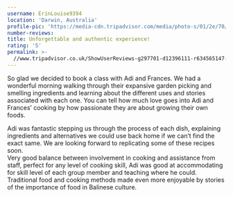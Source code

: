 ```yaml
---
username: ErinLouise9394
location: 'Darwin, Australia'
profile-pic: 'https://media-cdn.tripadvisor.com/media/photo-s/01/2e/70/9f/avatar070.jpg'
number-reviews:
title: Unforgettable and authentic experience!
rating: '5'
permalink: >-
  //www.tripadvisor.co.uk/ShowUserReviews-g297701-d12396111-r634565147-Tresna_Bali_Cooking_School-Ubud_Gianyar_Bali.html
---
```


So glad we decided to book a class with Adi and Frances. We had a wonderful morning walking through their expansive garden picking and smelling ingredients and learning about the different uses and stories associated with each one. You can tell how much love goes into Adi and Frances’ cooking by how passionate they are about growing their own foods.&nbsp;

Adi was fantastic stepping us through the process of each dish, explaining ingredients and alternatives we could use back home if we can’t find the exact same. We are looking forward to replicating some of these recipes soon.<br>Very good balance between involvement in cooking and assistance from staff, perfect for any level of cooking skill, Adi was good at accommodating for skill level of each group member and teaching where he could. Traditional food and cooking methods made even more enjoyable by stories of the importance of food in Balinese culture.&nbsp;<br>&nbsp;